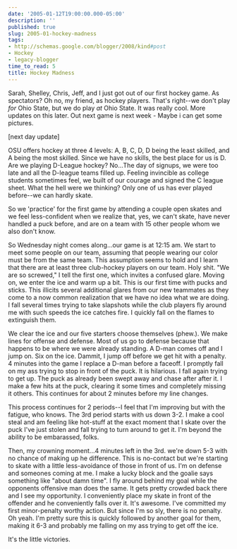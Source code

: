 ```yaml
---
date: '2005-01-12T19:00:00.000-05:00'
description: ''
published: true
slug: 2005-01-hockey-madness
tags:
- http://schemas.google.com/blogger/2008/kind#post
- Hockey
- legacy-blogger
time_to_read: 5
title: Hockey Madness
---
```


Sarah, Shelley, Chris, Jeff, and I just got out of our first hockey game. As spectators? Oh no, my friend, as hockey players. That's right--we don't play *for* Ohio State, but we do play *at* Ohio State. It was really cool. More updates on this later. Out next game is next week - Maybe i can get some pictures.

[next day update]

OSU offers hockey at three 4 levels: A, B, C, D, D being the least skilled, and A being the most skilled. Since we have no skills, the best place for us is D. Are we playing D-League hockey? No...The day of signups, we were too late and all the D-league teams filled up. Feeling invincible as college students sometimes feel, we built of our courage and signed the C league sheet. What the hell were we thinking? Only one of us has ever played before--we can hardly skate.

So we 'practice' for the first game by attending a couple open skates and we feel less-confident when we realize that, yes, we can't skate, have never handled a puck before, and are on a team with 15 other people whom we also don't know.

So Wednesday night comes along...our game is at 12:15 am. We start to meet some people on our team, assuming that people wearing our color must be from the same team. This assumption seems to hold and I learn that there are at least three club-hockey players on our team. Holy shit. "We are so screwed," I tell the first one, which invites a confused glare. Moving on, we enter the ice and warm up a bit. This is our first time with pucks and sticks. This illicits several additional glares from our new teammates as they come to a now common realization that we have no idea what we are doing. I fall several times trying to take slapshots while the club players fly around me with such speeds the ice catches fire. I quickly fall on the flames to extinguish them.

We clear the ice and our five starters choose themselves (phew.). We make lines for offense and defense. Most of us go to defense because that happens to be where we were already standing. A D-man comes off and I jump on. Six on the ice. Dammit, I jump off before we get hit with a penalty. 4 minutes into the game I replace a D-man before a faceoff. I promptly fall on my ass trying to stop in front of the puck. It is hilarious. I fall again trying to get up. The puck as already been swept away and chase after after it. I make a few hits at the puck, clearing it some times and completely missing it others. This continues for about 2 minutes before my line changes.

This process continues for 2 periods--I feel that I'm improving but with the fatigue, who knows. The 3rd period starts with us down 3-2. I make a cool steal and am feeling like hot-stuff at the exact moment that I skate over the puck I've just stolen and fall trying to turn around to get it. I'm beyond the ability to be embarassed, folks.

Then, my crowning moment...4 minutes left in the 3rd. we're down 5-3 with no chance of making up he difference. This is no-contact but we're starting to skate with a little less-avoidance of those in front of us. I'm on defense and someones coming at me. I make a lucky block and the goalie says something like "about damn time". I fly around behind my goal while the opponents offensive man does the same. It gets pretty crowded back there and I see my opportunity. I conveniently place my skate in front of the offender and he conveniently falls over it. It's awesome. I've committed my first minor-penalty worthy action. But since I'm so sly, there is no penalty. Oh yeah. I'm pretty sure this is quickly followed by another goal for them, making it 6-3 and probably me falling on my ass trying to get off the ice. 

It's the little victories.